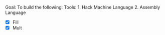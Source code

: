 Goal: To build the following:
Tools: 1. Hack Machine Language
       2. Assembly Language

- [x] Fill
- [x] Mult